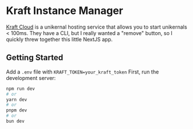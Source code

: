 # Kraft Instance Manager

[Kraft Cloud](https://unikraft.cloud/) is a unikernal hosting service that allows you to start unikernals < 100ms. They have a CLI, but I really wanted a "remove" button, so I quickly threw together this little NextJS app.

## Getting Started

Add a `.env` file with `KRAFT_TOKEN=your_kraft_token`
First, run the development server:

```bash
npm run dev
# or
yarn dev
# or
pnpm dev
# or
bun dev
```
